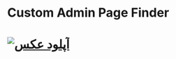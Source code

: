 # Custom Admin Page Finder
# <a href="https://uupload.ir/view/preview_tc8z.png" target="_blank"><img src="https://s6.uupload.ir/files/preview_tc8z_thumb.png" border="0" alt="آپلود عکس" /></a>
